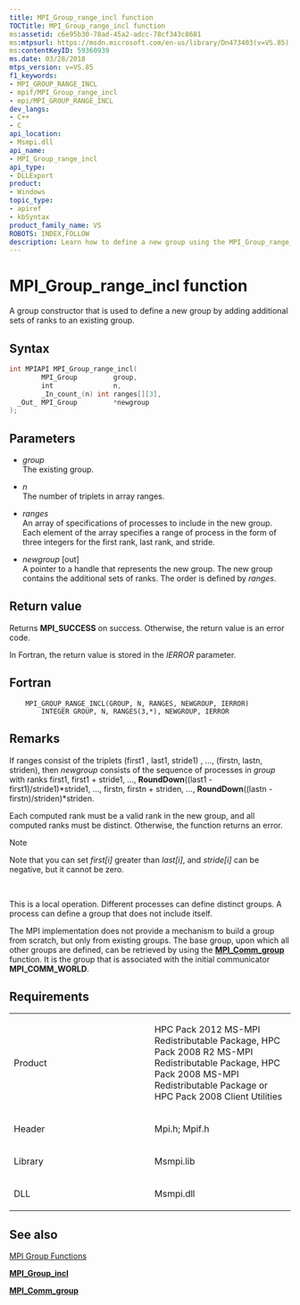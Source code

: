 ```yaml
---
title: MPI_Group_range_incl function
TOCTitle: MPI_Group_range_incl function
ms:assetid: c6e95b30-78ad-45a2-adcc-78cf343c8681
ms:mtpsurl: https://msdn.microsoft.com/en-us/library/Dn473403(v=VS.85)
ms:contentKeyID: 59360939
ms.date: 03/28/2018
mtps_version: v=VS.85
f1_keywords:
- MPI_GROUP_RANGE_INCL
- mpif/MPI_Group_range_incl
- mpi/MPI_GROUP_RANGE_INCL
dev_langs:
- C++
- C
api_location:
- Msmpi.dll
api_name:
- MPI_Group_range_incl
api_type:
- DLLExport
product:
- Windows
topic_type:
- apiref
- kbSyntax
product_family_name: VS
ROBOTS: INDEX,FOLLOW
description: Learn how to define a new group using the MPI_Group_range_incl function on Microsoft's platform. Understand syntax, parameters, and return values.
---
```


# MPI\_Group\_range\_incl function

A group constructor that is used to define a new group by adding additional sets of ranks to an existing group.

## Syntax

``` c++
int MPIAPI MPI_Group_range_incl(
        MPI_Group         group,
        int               n,
        _In_count_(n) int ranges[][3],
  _Out_ MPI_Group         *newgroup
);
```

## Parameters

  - *group*  
    The existing group.

  - *n*  
    The number of triplets in array ranges.

  - *ranges*  
    An array of specifications of processes to include in the new group. Each element of the array specifies a range of process in the form of three integers for the first rank, last rank, and stride.

  - *newgroup* \[out\]  
    A pointer to a handle that represents the new group. The new group contains the additional sets of ranks. The order is defined by *ranges*.

## Return value

Returns **MPI\_SUCCESS** on success. Otherwise, the return value is an error code.

In Fortran, the return value is stored in the *IERROR* parameter.

## Fortran

``` FORTRAN
    MPI_GROUP_RANGE_INCL(GROUP, N, RANGES, NEWGROUP, IERROR)
        INTEGER GROUP, N, RANGES(3,*), NEWGROUP, IERROR
```

## Remarks

If ranges consist of the triplets (first1 , last1, stride1) , ..., (firstn, lastn, striden), then *newgroup* consists of the sequence of processes in *group* with ranks first1, first1 + stride1, ..., **RoundDown**((last1 - first1)/stride1)\*stride1, ..., firstn, firstn + striden, ..., **RoundDown**((lastn - firstn)/striden)\*striden.

Each computed rank must be a valid rank in the new group, and all computed ranks must be distinct. Otherwise, the function returns an error.

> [!NOTE]
> Note that you can set *first\[i\]* greater than *last\[i\]*, and *stride\[i\]* can be negative, but it cannot be zero.

 

This is a local operation. Different processes can define distinct groups. A process can define a group that does not include itself.

The MPI implementation does not provide a mechanism to build a group from scratch, but only from existing groups. The base group, upon which all other groups are defined, can be retrieved by using the [**MPI\_Comm\_group**](mpi-comm-group-function.md) function. It is the group that is associated with the initial communicator **MPI\_COMM\_WORLD**.

## Requirements

<table>
<colgroup>
<col style="width: 50%" />
<col style="width: 50%" />
</colgroup>
<tbody>
<tr class="odd">
<td><p>Product</p></td>
<td><p>HPC Pack 2012 MS-MPI Redistributable Package, HPC Pack 2008 R2 MS-MPI Redistributable Package, HPC Pack 2008 MS-MPI Redistributable Package or HPC Pack 2008 Client Utilities</p></td>
</tr>
<tr class="even">
<td><p>Header</p></td>
<td>Mpi.h;
Mpif.h</td>
</tr>
<tr class="odd">
<td><p>Library</p></td>
<td>Msmpi.lib</td>
</tr>
<tr class="even">
<td><p>DLL</p></td>
<td>Msmpi.dll</td>
</tr>
</tbody>
</table>


## See also

[MPI Group Functions](mpi-group-functions.md)

[**MPI\_Group\_incl**](mpi-group-incl-function.md)

[**MPI\_Comm\_group**](mpi-comm-group-function.md)

